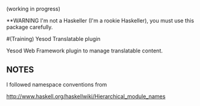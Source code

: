 (working in progress)

**WARNING I'm not a Haskeller (I'm a rookie Haskeller), you must use this package carefully.

#(Training) Yesod Translatable plugin

Yesod Web Framework plugin to manage translatable content.



NOTES
-----

I followed namespace conventions from

  http://www.haskell.org/haskellwiki/Hierarchical_module_names



